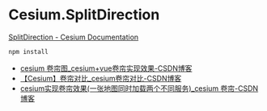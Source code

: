 # Cesium.SplitDirection


[SplitDirection - Cesium Documentation](https://cesium.com/learn/cesiumjs/ref-doc/global.html?classFilter=SplitDirection#SplitDirection)


``` bash
npm install
```





- [cesium 卷帘图_cesium+vue卷帘实现效果-CSDN博客](https://blog.csdn.net/weixin_46054156/article/details/132671982)
- [【Cesium】卷帘对比_cesium卷帘对比-CSDN博客](https://blog.csdn.net/cjsnyxz/article/details/132742311)
- [cesium实现卷帘效果(一张地图同时加载两个不同服务)_cesium 卷帘-CSDN博客](https://blog.csdn.net/m0_55766628/article/details/131938156)